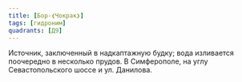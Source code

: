 ```yaml
---
title: [Бор-❮Чокрак❯]
tags: [гидроним]
quadrants: [Д9]
---
```


Источник, заключенный в надкаптажную будку; вода изливается поочередно в
несколько прудов. В Симферополе, на углу Севастопольского шоссе и ул. Данилова.
